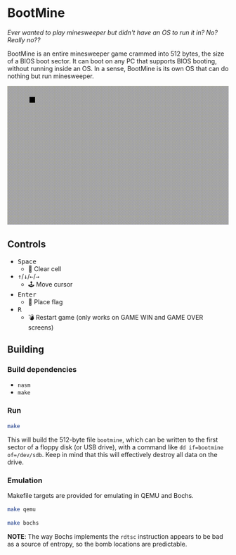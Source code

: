 # BootMine

*Ever wanted to play minesweeper but didn't have an OS to run it in? No? Really no??*

BootMine is an entire minesweeper game crammed into 512 bytes, the size of a BIOS boot sector. It can boot on any PC that supports BIOS booting, without running inside an OS. In a sense, BootMine is its own OS that can do nothing but run minesweeper.

![demo](demo.gif)

## Controls

* <kbd>Space</kbd>
  * 🔲 Clear cell
* <kbd>↑</kbd>/<kbd>↓</kbd>/<kbd>←</kbd>/<kbd>→</kbd>
  * 🕹 Move cursor
* <kbd>Enter</kbd>
  * 🚩 Place flag
* <kbd>R</kbd>
  * 💣 Restart game (only works on GAME WIN and GAME OVER screens)

## Building

### Build dependencies

* `nasm`
* `make`

### Run

```sh
make
```

This will build the 512-byte file `bootmine`, which can be written to the first sector of a floppy disk (or USB drive), with a command like `dd if=bootmine of=/dev/sdb`. Keep in mind that this will effectively destroy all data on the drive.

### Emulation

Makefile targets are provided for emulating in QEMU and Bochs.

```sh
make qemu
```

```sh
make bochs
```

**NOTE**: The way Bochs implements the `rdtsc` instruction appears to be bad as a source of entropy, so the bomb locations are predictable.
